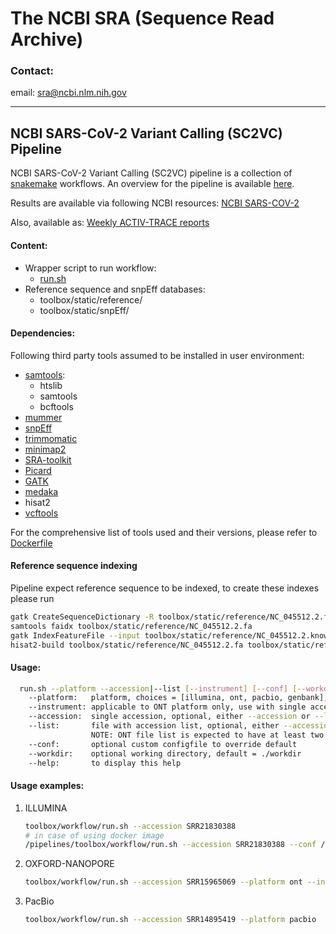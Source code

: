 # The NCBI SRA (Sequence Read Archive)

### Contact:
email: sra@ncbi.nlm.nih.gov

----

## NCBI SARS-CoV-2 Variant Calling (SC2VC) Pipeline
NCBI SARS-CoV-2 Variant Calling (SC2VC) pipeline is a collection of [snakemake](https://snakemake.readthedocs.io/en/stable/) workflows.
An overview for the pipeline is available [here](https://www.ncbi.nlm.nih.gov/sra/docs/sars-cov-2-variant-calling/).


Results are available via following NCBI resources: [NCBI SARS-COV-2](https://registry.opendata.aws/ncbi-covid-19/)

Also, available as: [Weekly ACTIV-TRACE reports](https://ftp.ncbi.nlm.nih.gov/pub/ACTIV-TRACE/) 

#### Content:
 * Wrapper script to run workflow: 
   * [run.sh](toolbox/workflow/run.sh)
 * Reference sequence and snpEff databases:
   * toolbox/static/reference/
   * toolbox/static/snpEff/
   
#### Dependencies:
Following third party tools assumed to be installed in user environment:
* [samtools](https://github.com/samtools):
  * htslib
  * samtools
  * bcftools 
* [mummer](https://github.com/mummer4/mummer)
* [snpEff](https://sourceforge.net/projects/snpeff/files/snpEff_v4_2_core.zip/download)
* [trimmomatic](http://www.usadellab.org/cms/uploads/supplementary/Trimmomatic/Trimmomatic-0.39.zip)
* [minimap2](https://github.com/lh3/minimap2)
* [SRA-toolkit](https://ftp-trace.ncbi.nlm.nih.gov/sra/sdk/3.0.0/)
* [Picard](https://github.com/broadinstitute/picard)
* [GATK](https://github.com/broadinstitute/gatk)
* [medaka](https://github.com/nanoporetech/medaka)
* hisat2
* [vcftools](https://sourceforge.net/projects/vcftools/files/vcftools_0.1.13.tar.gz/download)

For the comprehensive list of tools used and their versions, please refer to [Dockerfile](toolbox/Dockerfile) 

#### Reference sequence indexing 
Pipeline expect reference sequence to be indexed, to create these indexes please run
```bash
gatk CreateSequenceDictionary -R toolbox/static/reference/NC_045512.2.fa
samtools faidx toolbox/static/reference/NC_045512.2.fa
gatk IndexFeatureFile --input toolbox/static/reference/NC_045512.2.known_sites.vcf
hisat2-build toolbox/static/reference/NC_045512.2.fa toolbox/static/reference/NC_045512.2.fa
```
#### Usage:
```bash
  run.sh --platform --accession|--list [--instrument] [--conf] [--workdir] [--help]
    --platform:   platform, choices = [illumina, ont, pacbio, genbank], default = illumina
    --instrument: applicable to ONT platform only, use with single accession option, default = PromethION
    --accession:  single accession, optional, either --accession or --list must be specified
    --list:       file with accession list, optional, either --accession or --list must be specified
                  NOTE: ONT file list is expected to have at least two columns: <acc> <instrument>
    --conf:       optional custom configfile to override default
    --workdir:    optional working directory, default = ./workdir
    --help:       to display this help
``` 

#### Usage examples:
1) ILLUMINA 
   ```bash
   toolbox/workflow/run.sh --accession SRR21830388
   # in case of using docker image
   /pipelines/toolbox/workflow/run.sh --accession SRR21830388 --conf /pipelines/toolbox/workflow/extra.config.yaml 
   ```
2) OXFORD-NANOPORE
   ```bash
   toolbox/workflow/run.sh --accession SRR15965069 --platform ont --instrument GridION
   ```
3) PacBio
   ```bash
   toolbox/workflow/run.sh --accession SRR14895419 --platform pacbio
   ```
